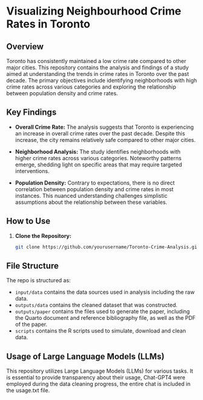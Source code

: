 # Visualizing Neighbourhood Crime Rates in Toronto

## Overview

Toronto has consistently maintained a low crime rate compared to other major cities. This repository contains the analysis and findings of a study aimed at understanding the trends in crime rates in Toronto over the past decade. The primary objectives include identifying neighborhoods with high crime rates across various categories and exploring the relationship between population density and crime rates.

## Key Findings

- **Overall Crime Rate:** The analysis suggests that Toronto is experiencing an increase in overall crime rates over the past decade. Despite this increase, the city remains relatively safe compared to other major cities.

- **Neighborhood Analysis:** The study identifies neighborhoods with higher crime rates across various categories. Noteworthy patterns emerge, shedding light on specific areas that may require targeted interventions.

- **Population Density:** Contrary to expectations, there is no direct correlation between population density and crime rates in most instances. This nuanced understanding challenges simplistic assumptions about the relationship between these variables.

## How to Use

1. **Clone the Repository:**
   ```bash
   git clone https://github.com/yourusername/Toronto-Crime-Analysis.git

## File Structure

The repo is structured as:

-   `input/data` contains the data sources used in analysis including the raw data.
-   `outputs/data` contains the cleaned dataset that was constructed.
-   `outputs/paper` contains the files used to generate the paper, including the Quarto document and reference bibliography file, as well as the PDF of the paper. 
-   `scripts` contains the R scripts used to simulate, download and clean data.

## Usage of Large Language Models (LLMs)
This repository utilizes Large Language Models (LLMs) for various tasks. It is essential to provide transparency about their usage, Chat-GPT4 were employed during the data cleaning progress, the entire chat is included in the usage.txt file.
